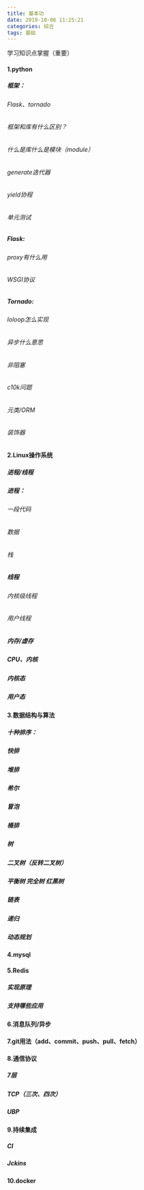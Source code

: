 ```yaml
---
title: 基本功
date: 2019-10-06 11:25:21
categories: 综合
tags: 基础
---
```


学习知识点掌握（重要）

#### 1.python

##### 框架：

###### Flask、tornado

###### 框架和库有什么区别？

###### 什么是库什么是模块（module）

###### generate迭代器

###### yield协程

###### 单元测试

##### Flask:

###### proxy有什么用

###### WSGI协议

##### Tornado:

###### Ioloop怎么实现

###### 异步什么意思

###### 非阻塞

###### c10k问题

###### 元类/ORM

###### 装饰器

#### 2.Linux操作系统

##### 进程/线程

##### 进程：

###### 一段代码

###### 数据

###### 栈

##### 线程

###### 内核级线程

###### 用户线程

##### 内存/虚存

##### CPU、内核

##### 内核态

##### 用户态

#### 3.数据结构与算法

##### 十种排序：

##### 快排

##### 堆排

##### 希尔

##### 冒泡

##### 桶排

##### 树

##### 二叉树（反转二叉树）

##### 平衡树 完全树 红黑树

##### 链表

##### 递归

##### 动态规划

#### 4.mysql

#### 5.Redis

##### 实现原理

##### 支持哪些应用

#### 6.消息队列/异步

#### 7.git用法（add、commit、push、pull、fetch）

#### 8.通信协议

##### 7层

##### TCP（三次、四次）

##### UBP

#### 9.持续集成

##### CI

##### Jckins

#### 10.docker